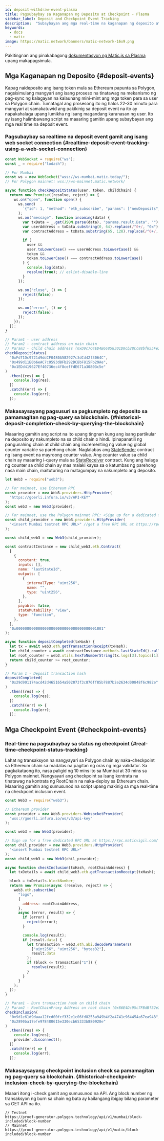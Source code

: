 ```yaml
---
id: deposit-withdraw-event-plasma
title: Pagsubaybay sa Kaganapan ng Deposito at Checkpoint - Plasma
sidebar_label: Deposit and Checkpoint Event Tracking
description:  "Subaybayan ang mga real-time na kaganapan ng deposito at checkpoint."
keywords:
  - docs
  - matic
image: https://matic.network/banners/matic-network-16x9.png
---
```


Pakitingnan ang pinakabagong [dokumentasyon ng Matic.js sa Plasma](https://maticnetwork.github.io/matic.js/docs/plasma/) upang makapagsimula.

## Mga Kaganapan ng Deposito {#deposit-events}

Kapag naideposito ang isang token mula sa Ethereum papunta sa Polygon, nagsisimulang mangyari ang isang proseso na tinatawag na mekanismo ng pag-sync ng kalagayan na kalaunang mini-mint ang mga token para sa user sa Polygon chain. Tumatagal ang prosesong ito ng halos 22-30 minuto para mangyari at samakatuwid ang pakikinig sa deposit event na ito ay napakahalaga upang lumikha ng isang magandang karanasan ng user. Ito ay isang halimbawang script na maaaring gamitin upang subaybayan ang mga real time na deposit event.

### Pagsubaybay sa realtime na deposit event gamit ang isang web socket connection {#realtime-deposit-event-tracking-using-a-web-socket-connection}

```jsx
const WebSocket = require("ws");
const _ = require("lodash");

// For Mumbai
const ws = new WebSocket("wss://ws-mumbai.matic.today/");
// For Polygon mainnet: wss://ws-mainnet.matic.network/

async function checkDepositStatus(user, token, childChain) {
  return new Promise((resolve, reject) => {
    ws.on("open", function open() {
      ws.send(
        `{"id": 1, "method": "eth_subscribe", "params": ["newDeposits", {"Contract": "${childChain}"}]}`
      );
      ws.on("message", function incoming(data) {
        var txData = _.get(JSON.parse(data), "params.result.Data", "");
        var userAddress = txData.substring(0, 64).replace(/^0+/, "0x");
        var contractAddress = txData.substring(65, 128).replace(/^0+/, "0x");

        if (
          user &&
          user.toLowerCase() === userAddress.toLowerCase() &&
          token &&
          token.toLowerCase() === contractAddress.toLowerCase()
        ) {
          console.log(data);
          resolve(true); // eslint-disable-line
        }
      });

      ws.on("close", () => {
        reject(false);
      });

      ws.on("error", () => {
        reject(false);
      });
    });
  });
}

// Param1 - user address
// Param2 - contract address on main chain
// Param3 - child chain address (0xD9c7C4ED4B66858301D0cb28Cc88bf655Fe34861 for mainnet)
checkDepositStatus(
  "0xFd71Dc9721d9ddCF0480A582927c3dCd42f3064C",
  "0x499d11E0b6eAC7c0593d8Fb292DCBbF815Fb29Ae",
  "0x1EDd419627Ef40736ec4f8ceffdE671a30803c5e"
)
  .then((res) => {
    console.log(res);
  })
  .catch((err) => {
    console.log(err);
  });
```

### Makasaysayang pagsusuri sa pagkumpleto ng deposito sa pamamagitan ng pag-query sa blockchain. {#historical-deposit-completion-check-by-querying-the-blockchain}

Maaaring gamitin ang script na ito upang tingnan kung ang isang partikular na deposito ay nakumpleto na sa child chain o hindi. Ipinapanatili ng pangunahing chain at child chain ang incrementing ng value ng global counter variable sa parehong chain. Naglalabas ang [StateSender](https://github.com/maticnetwork/contracts/blob/develop/contracts/root/stateSyncer/StateSender.sol#L38) contract ng isang event  na mayroong counter value. Ang counter value sa child chain ay maaaring i-query mula sa [StateReceiver](https://github.com/maticnetwork/genesis-contracts/blob/master/contracts/StateReceiver.sol#L12) contract. Kung ang halaga ng counter sa child chain ay mas malaki kaysa sa o katumbas ng parehong nasa main chain, maituturing na matagumpay na nakumpleto ang deposito.

```js
let Web3 = require("web3");

// For mainnet, use Ethereum RPC
const provider = new Web3.providers.HttpProvider(
  "https://goerli.infura.io/v3/API-KEY"
);
const web3 = new Web3(provider);

// For mainnet, use the Polygon mainnet RPC: <Sign up for a dedicated free RPC URL at https://rpc.maticvigil.com/ or other hosted node providers.>
const child_provider = new Web3.providers.HttpProvider(
  "<insert Mumbai testnet RPC URL>" //get a free RPC URL at https://rpc.maticvigil.com/ or other hosted node providers.
);

const child_web3 = new Web3(child_provider);

const contractInstance = new child_web3.eth.Contract(
  [
    {
      constant: true,
      inputs: [],
      name: "lastStateId",
      outputs: [
        {
          internalType: "uint256",
          name: "",
          type: "uint256",
        },
      ],
      payable: false,
      stateMutability: "view",
      type: "function",
    },
  ],
  "0x0000000000000000000000000000000000001001"
);

async function depositCompleted(txHash) {
  let tx = await web3.eth.getTransactionReceipt(txHash);
  let child_counter = await contractInstance.methods.lastStateId().call();
  let root_counter = web3.utils.hexToNumberString(tx.logs[3].topics[1]);
  return child_counter >= root_counter;
}

// Param 1 - Deposit transaction hash
depositCompleted(
  "0x29d901174acd42d4651654a502073f3c876ff85b7887b2e2634d00848f6c982e"
)
  .then((res) => {
    console.log(res);
  })
  .catch((err) => {
    console.log(err);
  });
```

## Mga Checkpoint Event {#checkpoint-events}

### Real-time na pagsubaybay sa status ng checkpoint {#real-time-checkpoint-status-tracking}

Lahat ng transaksyon na nangyayari sa Polygon chain ay naka-checkpoint sa Ethereum chain sa madalas na pagitan ng oras ng mga validator. Sa pagkakataong ito, nasa paligid ng 10 mins ito sa Mumbai at 30 mins sa Polygon mainnet. Nangyayari ang checkpoint sa isang kontrata na tinatawag na kontrata ng RootChain na naka-deploy sa Ethereum chain. Maaaring gamitin ang sumusunod na script upang makinig sa mga real-time na checkpoint inclusion event.

```jsx
const Web3 = require("web3");

// Ethereum provider
const provider = new Web3.providers.WebsocketProvider(
  "wss://goerli.infura.io/ws/v3/api-key"
);

const web3 = new Web3(provider);

// Sign up for a free dedicated RPC URL at https://rpc.maticvigil.com/ or other hosted node providers.
const chil_provider = new Web3.providers.HttpProvider(
  "<insert Mumbai testnet RPC URL>"
);
const child_web3 = new Web3(chil_provider);

async function checkInclusion(txHash, rootChainAddress) {
  let txDetails = await child_web3.eth.getTransactionReceipt(txHash);

  block = txDetails.blockNumber;
  return new Promise(async (resolve, reject) => {
    web3.eth.subscribe(
      "logs",
      {
        address: rootChainAddress,
      },
      async (error, result) => {
        if (error) {
          reject(error);
        }

        console.log(result);
        if (result.data) {
          let transaction = web3.eth.abi.decodeParameters(
            ["uint256", "uint256", "bytes32"],
            result.data
          );
          if (block <= transaction["1"]) {
            resolve(result);
          }
        }
      }
    );
  });
}

// Param1 - Burn transaction hash on child chain
// Param2 - RootChainProxy Address on root chain (0x86E4Dc95c7FBdBf52e33D563BbDB00823894C287 for mainnet)
checkInclusion(
  "0x9d1e61d9daaa12fcd00fcf332e1c06fd8253a949b4f2a4741c964454a67ea943",
  "0x2890ba17efe978480615e330ecb65333b880928e"
)
  .then((res) => {
    console.log(res);
    provider.disconnect();
  })
  .catch((err) => {
    console.log(err);
  });
```

### Makasaysayang checkpoint inclusion check sa pamamagitan ng pag-query sa blockchain. {#historical-checkpoint-inclusion-check-by-querying-the-blockchain}

Maaari itong i-check gamit ang sumusunod na API. Ang block number ng transaksyon ng burn sa chain ng bata ay kailangang ibigay bilang parameter sa GET API na ito.

```
// Testnet
https://proof-generator.polygon.technology/api/v1/mumbai/block-included/block-number
// Mainnet
https://proof-generator.polygon.technology/api/v1/matic/block-included/block-number
```
